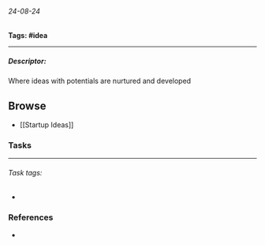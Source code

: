 ###### 24-08-24
**Tags: #idea**
___
##### Descriptor:
Where ideas with potentials are nurtured and developed

## Browse
- [[Startup Ideas]]
### Tasks
___
###### *Task tags:*
- 
### References
- 